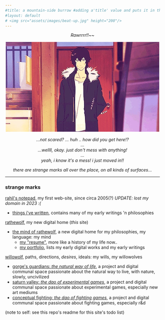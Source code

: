 ```yaml
---
#title: a mountain-side burrow #adding a'title' value and puts it in the h1, nav bar, and seo
#layout: default
# <img src="assets/images/beat-up.jpg" height="200"/>
---
```

<div style="text-align: center;" markdown="1">

*Rawrrrr!!*~~  

![](assets/images/expressionless.jpg?raw=true)

*...not scared? ... huh .. how did you get here!?*  
*...*  
*...wellll, okay. just don't mess with anything!*  
*...*  
*yeah, i know it's a mess! i just moved in!!*  

*there are strange marks all over the place, on all kinds of surfaces...*

</div>

---

### strange marks

[rahil's notepad](https://rahilpatel.com), my first web-site, since circa 2005(?) *UPDATE: lost my domain in 2023 :(*
  - [things i've written](https://rahilpatel.com/blog/things-ive-written), contains many of my early writings 'n philosophies  
  
[rathewolf](https://rathewolf.com), my new digital home (*this* site)
  - [the mind of rathewolf](https://mind.rathewolf.com), a new digital home for my philosophies, my language: my mind  
    - [my "resume"](https://mind.rathewolf.com/resume), more like a history of my life now..
    - [my portfolio](https://mind.rathewolf.com/portfolio), lists my early digital works and my early writings 
  
[willowolf](https://willo.rathewolf.com), paths, directions, *desires*, ideals: my wills, my willowolves
  - [gorge's guardians: *the natural way of life*](https://natural.willo.rathewolf.com/), a project and digital communal space passionate about the natural way to live, with nature, slowly, uncivilized  
  - [saturn valley: *the dao of experimental games*](https://experimental.willo.rathewolf.com), a project and digital communal space passionate about experimental games, especially new art mediums  
  - [conceptual fighting: *the dao of fighting games*](https://fighting.willo.rathewolf.com), a project and digital communal space passionate about fighting games, especially r&d

(note to self: see this repo's readme for this site's todo list)
